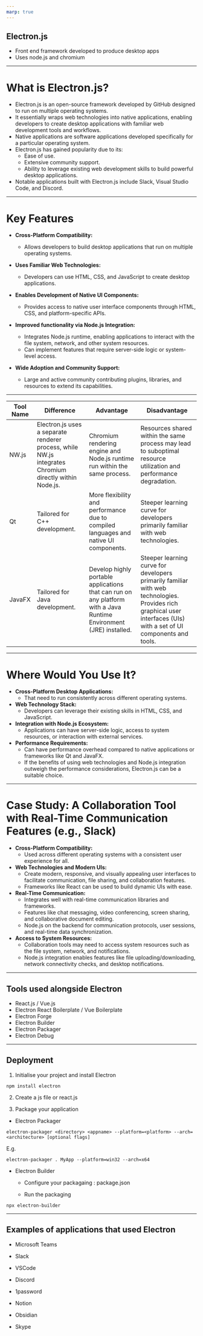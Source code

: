 ```yaml
---
marp: true
---
```


## Electron.js

- Front end framework developed to produce desktop apps
- Uses node.js and chromium

---
# What is Electron.js?

- Electron.js is an open-source framework developed by GitHub designed to run on multiple operating systems.
- It essentially wraps web technologies into native applications, enabling developers to create desktop applications with familiar web development tools and workflows.
- Native applications are software applications developed specifically for a particular operating system.
- Electron.js has gained popularity due to its:
  - Ease of use.
  - Extensive community support.
  - Ability to leverage existing web development skills to build powerful desktop applications.
- Notable applications built with Electron.js include Slack, Visual Studio Code, and Discord.

---
# Key Features

- **Cross-Platform Compatibility:**
  - Allows developers to build desktop applications that run on multiple operating systems.

- **Uses Familiar Web Technologies:**
  - Developers can use HTML, CSS, and JavaScript to create desktop applications.

- **Enables Development of Native UI Components:**
  - Provides access to native user interface components through HTML, CSS, and platform-specific APIs.

- **Improved functionality via Node.js Integration:**
  - Integrates Node.js runtime, enabling applications to interact with the file system, network, and other system resources.
  - Can implement features that require server-side logic or system-level access.

- **Wide Adoption and Community Support:**
  - Large and active community contributing plugins, libraries, and resources to extend its capabilities.

---
| Tool Name | Difference | Advantage                                         | Disadvantage                                             |
|-----------|------------|---------------------------------------------------|----------------------------------------------------------|
| NW.js     | Electron.js uses a separate renderer process, while NW.js integrates Chromium directly within Node.js. | Chromium rendering engine and Node.js runtime run within the same process. | Resources shared within the same process may lead to suboptimal resource utilization and performance degradation. |
| Qt        | Tailored for C++ development.                     | More flexibility and performance due to compiled languages and native UI components. | Steeper learning curve for developers primarily familiar with web technologies. |
| JavaFX    | Tailored for Java development.                    | Develop highly portable applications that can run on any platform with a Java Runtime Environment (JRE) installed. | Steeper learning curve for developers primarily familiar with web technologies. Provides rich graphical user interfaces (UIs) with a set of UI components and tools. |

---
# Where Would You Use It?

- **Cross-Platform Desktop Applications:**
  - That need to run consistently across different operating systems.
- **Web Technology Stack:**
  - Developers can leverage their existing skills in HTML, CSS, and JavaScript.
- **Integration with Node.js Ecosystem:**
  - Applications can have server-side logic, access to system resources, or interaction with external services.
- **Performance Requirements:**
  - Can have performance overhead compared to native applications or frameworks like Qt and JavaFX.
  - If the benefits of using web technologies and Node.js integration outweigh the performance considerations, Electron.js can be a suitable choice.

---
# Case Study: A Collaboration Tool with Real-Time Communication Features (e.g., Slack)

- **Cross-Platform Compatibility:**
  - Used across different operating systems with a consistent user experience for all.
- **Web Technologies and Modern UIs:**
  - Create modern, responsive, and visually appealing user interfaces to facilitate communication, file sharing, and collaboration features.
  - Frameworks like React can be used to build dynamic UIs with ease.
- **Real-Time Communication:**
  - Integrates well with real-time communication libraries and frameworks.
  - Features like chat messaging, video conferencing, screen sharing, and collaborative document editing.
  - Node.js on the backend for communication protocols, user sessions, and real-time data synchronization.
- **Access to System Resources:**
  - Collaboration tools may need to access system resources such as the file system, network, and notifications.
  - Node.js integration enables features like file uploading/downloading, network connectivity checks, and desktop notifications.


---

## Tools used alongside Electron

- React.js / Vue.js
- Electron React Boilerplate / Vue Boilerplate
- Electron Forge
- Electron Builder
- Electron Packager
- Electron Debug

---

## Deployment

1. Initialise your project and install Electron

```
npm install electron
```

2. Create a js file or react.js

3. Package your application

- Electron Packager

```
electron-packager <directory> <appname> --platform=<platform> --arch=<architecture> [optional flags]
```

E.g.

```
electron-packager . MyApp --platform=win32 --arch=x64
```

- Electron Builder

  - Configure your packagaing : package.json

  - Run the packaging

```
npx electron-builder
```

---

## Examples of applications that used Electron

- Microsoft Teams
- Slack
- VSCode

- Discord
- 1password
- Notion
- Obsidian
- Skype
